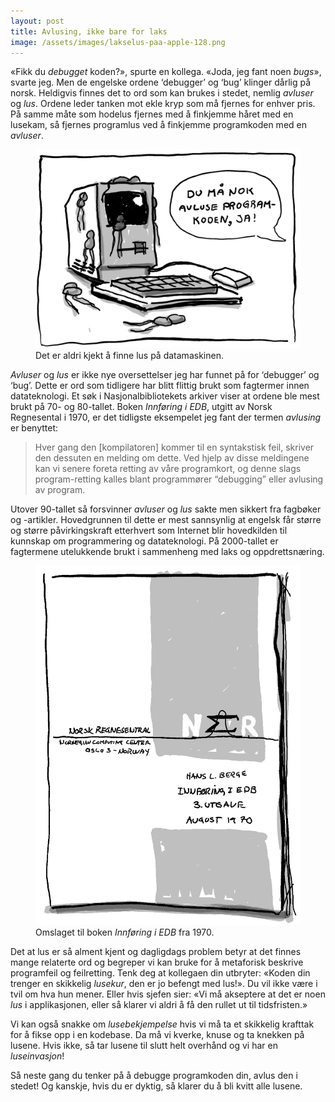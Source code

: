```yaml
---
layout: post
title: Avlusing, ikke bare for laks
image: /assets/images/lakselus-paa-apple-128.png
---
```


«Fikk du *debugget* koden?», spurte en kollega. «Joda, jeg fant noen *bugs*», svarte jeg. Men de engelske ordene ‘debugger’ og ‘bug’ klinger dårlig på norsk. Heldigvis finnes det to ord som kan brukes i stedet, nemlig *avluser* og *lus*. Ordene leder tanken mot ekle kryp som må fjernes for enhver pris. På samme måte som hodelus fjernes med å finkjemme håret med en lusekam, så fjernes programlus ved å finkjemme programkoden med en *avluser*.

<figure>
  <img src="/assets/images/lakselus-paa-apple-128.png" alt="Tegnet illustrasjon som viser lakselus på en Apple 128-datamaskin">
  <figcaption>Det er aldri kjekt å finne lus på datamaskinen.</figcaption>
</figure>

*Avluser* og *lus* er ikke nye oversettelser jeg har funnet på for ‘debugger’ og ‘bug’. Dette er ord som tidligere har blitt flittig brukt som fagtermer innen datateknologi. Et søk i Nasjonalbibliotekets arkiver viser at ordene ble mest brukt på 70- og 80-tallet. Boken *Innføring i EDB*, utgitt av Norsk Regnesental i 1970, er det tidligste eksempelet jeg fant der termen *avlusing* er benyttet:

> Hver gang den [kompilatoren] kommer til en syntakstisk feil, skriver den dessuten en melding om dette. Ved hjelp av disse meldingene kan vi senere foreta retting av våre programkort, og denne slags program-retting kalles blant programmører “debugging” eller avlusing av program.

Utover 90-tallet så forsvinner *avluser* og *lus* sakte men sikkert fra fagbøker og -artikler. Hovedgrunnen til dette er mest sannsynlig at engelsk får større og større påvirkingskraft etterhvert som Internet blir hovedkilden til kunnskap om programmering og datateknologi. På 2000-tallet er fagtermene utelukkende brukt i sammenheng med laks og oppdrettsnæring.

<figure>
  <img src="/assets/images/innforing-i-edb.png" alt="Tegnet illustrasjon som viser omslaget til boken *Innføring i EDB*">
  <figcaption>Omslaget til boken <em>Innføring i EDB</em> fra 1970.</figcaption>
</figure>

Det at lus er så alment kjent og dagligdags problem betyr at det finnes mange relaterte ord og begreper vi kan bruke for å metaforisk beskrive programfeil og feilretting. Tenk deg at kollegaen din utbryter: «Koden din trenger en skikkelig *lusekur*, den er jo befengt med lus!». Du vil ikke være i tvil om hva hun mener. Eller hvis sjefen sier: «Vi må akseptere at det er noen *lus* i applikasjonen, eller så klarer vi aldri å få den rullet ut til tidsfristen.»

Vi kan også snakke om *lusebekjempelse* hvis vi må ta et skikkelig krafttak for å fikse opp i en kodebase. Da må vi kverke, knuse og ta knekken på lusene. Hvis ikke, så tar lusene til slutt helt overhånd og vi har en *luseinvasjon*!

Så neste gang du tenker på å debugge programkoden din, avlus den i stedet! Og kanskje, hvis du er dyktig, så klarer du å bli kvitt alle lusene.
